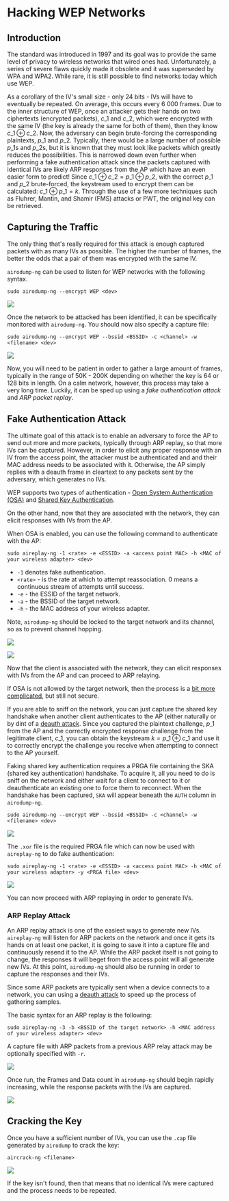 # Hacking WEP Networks

## Introduction

The standard was introduced in 1997 and its goal was to provide the same level of privacy to wireless networks that wired ones had. Unfortunately, a series of severe flaws quickly made it obsolete and it was superseded by WPA and WPA2. While rare, it is still possible to find networks today which use WEP.

As a corollary of the IV's small size - only 24 bits - IVs will have to eventually be repeated. On average, this occurs every 6 000 frames. Due to the inner structure of WEP, once an attacker gets their hands on two ciphertexts (encrypted packets), $c\_1$ and $c\_2$, which were encrypted with the same IV (the key is already the same for both of them), then they know $c\_1 \oplus c\_2$. Now, the adversary can begin brute-forcing the corresponding plaintexts, $p\_1$ and $p\_2$. Typically, there would be a large number of possible $p\_1$s and $p\_2$s, but it is known that they must look like packets which greatly reduces the possibilities. This is narrowed down even further when performing a fake authentication attack since the packets captured with identical IVs are likely ARP responses from the AP which have an even easier form to predict! Since $c\_1 \oplus c\_2 = p\_1 \oplus p\_2$, with the correct $p\_1$ and $p\_2$ brute-forced, the keystream used to encrypt them can be calculated: $c\_1 \oplus p\_1 = k$. Through the use of a few more techniques such as Fluhrer, Mantin, and Shamir (FMS) attacks or PWT, the original key can be retrieved.

## Capturing the Traffic

The only thing that's really required for this attack is enough captured packets with as many IVs as possible. The higher the number of frames, the better the odds that a pair of them was encrypted with the same IV.

`airodump-ng` can be used to listen for WEP networks with the following syntax.

```
sudo airodump-ng --encrypt WEP <dev>
```

![](<../../Hardware Hacking/Wireless Attacks/Resources/Images/WEP\_airodumpg\_monitor\_wep\_networks.png>)

Once the network to be attacked has been identified, it can be specifically monitored with `airodump-ng`. You should now also specify a capture file:

```
sudo airodump-ng --encrypt WEP --bssid <BSSID> -c <channel> -w <filename> <dev>
```

![](<../../Hardware Hacking/Wireless Attacks/Resources/Images/WEP\_monitor\_specific\_network.png>)

Now, you will need to be patient in order to gather a large amount of frames, typically in the range of 50K - 200K depending on whether the key is 64 or 128 bits in length. On a calm network, however, this process may take a very long time. Luckily, it can be sped up using a _fake authentication attack_ and _ARP packet replay_.

## Fake Authentication Attack

The ultimate goal of this attack is to enable an adversary to force the AP to send out more and more packets, typically through ARP replay, so that more IVs can be captured. However, in order to elicit any proper response with an IV from the access point, the attacker must be authenticated and and their MAC address needs to be associated with it. Otherwise, the AP simply replies with a deauth frame in cleartext to any packets sent by the adversary, which generates no IVs.

WEP supports two types of authentication - [Open System Authentication (OSA)](../../networking/protocols/wlan-ieee-802.11/authentication-and-association.md#open-authentication) and [Shared Key Authentication](../../networking/protocols/wlan-ieee-802.11/authentication-and-association.md#shared-key-authentication).

On the other hand, now that they are associated with the network, they can elicit responses with IVs from the AP.

When OSA is enabled, you can use the following command to authenticate with the AP:

```
sudo aireplay-ng -1 <rate> -e <ESSID> -a <access point MAC> -h <MAC of your wireless adapter> <dev>
```

* `-1` denotes fake authentication.
* `<rate>` - is the rate at which to attempt reassociation. 0 means a continuous stream of attempts until success.
* `-e` - the ESSID of the target network.
* `-a` - the BSSID of the target network.
* `-h` - the MAC address of your wireless adapter.

Note, `airodump-ng` should be locked to the target network and its channel, so as to prevent channel hopping.

![](<../../Hardware Hacking/Wireless Attacks/Resources/Images/WEP\_fake\_auth\_open\_success.png>)

![](<../../Hardware Hacking/Wireless Attacks/Resources/Images/WEP\_airodump\_fake\_auth\_open\_success.png>)

Now that the client is associated with the network, they can elicit responses with IVs from the AP and can proceed to ARP relaying.

If OSA is not allowed by the target network, then the process is a [bit more complicated](../../networking/protocols/wlan-ieee-802.11/authentication-and-association.md#shared-key-authentication), but still not secure.

If you are able to sniff on the network, you can just capture the shared key handshake when another client authenticates to the AP (either naturally or by dint of a [deauth attack](deauth-attack.md). Since you captured the plaintext challenge, $p\_1$ from the AP and the correctly encrypted response challenge from the legitimate client, $c\_1$, you can obtain the keystream $k = p\_1 \oplus c\_1$ and use it to correctly encrypt the challenge you receive when attempting to connect to the AP yourself.

Faking shared key authentication requires a PRGA file containing the SKA (shared key authentication) handshake. To acquire it, all you need to do is sniff on the network and either wait for a client to connect to it or deauthenticate an existing one to force them to reconnect. When the handshake has been captured, `SKA` will appear beneath the `AUTH` column in `airodump-ng`.

```
sudo airodump-ng --encrypt WEP --bssid <BSSID> -c <channel> -w <filename> <dev>
```

![](<../../Hardware Hacking/Wireless Attacks/Resources/Images/WEP\_capture\_ska.png>)

The `.xor` file is the required PRGA file which can now be used with `aireplay-ng` to do fake authentication:

```
sudo aireplay-ng -1 <rate> -e <ESSID> -a <access point MAC> -h <MAC of your wireless adapter> -y <PRGA file> <dev>
```

![](<../../Hardware Hacking/Wireless Attacks/Resources/Images/WEP\_fake\_auth\_ska\_success.png>)

You can now proceed with ARP replaying in order to generate IVs.

### ARP Replay Attack

An ARP replay attack is one of the easiest ways to generate new IVs. `aireplay-ng` will listen for ARP packets on the network and once it gets its hands on at least one packet, it is going to save it into a capture file and continuously resend it to the AP. While the ARP packet itself is not going to change, the responses it will beget from the access point will all generate new IVs. At this point, `airodump-ng` should also be running in order to capture the responses and their IVs.

Since some ARP packets are typically sent when a device connects to a network, you can using a [deauth attack](deauth-attack.md) to speed up the process of gathering samples.

The basic syntax for an ARP replay is the following:

```
sudo aireplay-ng -3 -b <BSSID of the target network> -h <MAC address of your wireless adapter> <dev>
```

A capture file with ARP packets from a previous ARP relay attack may be optionally specified with `-r`.

![](<../../Hardware Hacking/Wireless Attacks/Resources/Images/WEP\_aireplay\_arp\_replay.png>)

Once run, the Frames and Data count in `airodump-ng` should begin rapidly increasing, while the response packets with the IVs are captured.

![](<../../Hardware Hacking/Wireless Attacks/Resources/Images/WEP\_airodump\_arp\_replay.png>)

## Cracking the Key

Once you have a sufficient number of IVs, you can use the `.cap` file generated by `airodump` to crack the key:

```
aircrack-ng <filename>
```

![](<../../Hardware Hacking/Wireless Attacks/Resources/Images/WEP\_aircrack\_crack\_key.png>)

If the key isn't found, then that means that no identical IVs were captured and the process needs to be repeated.
